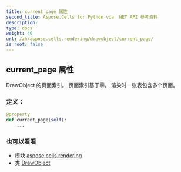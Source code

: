 ```yaml
---
title: current_page 属性
second_title: Aspose.Cells for Python via .NET API 参考资料
description:
type: docs
weight: 40
url: /zh/aspose.cells.rendering/drawobject/current_page/
is_root: false
---
```

## current_page 属性

 DrawObject 的页面索引。
页面索引基于零。
渲染时一张表包含多个页面。
### 定义：
```python
@property
def current_page(self):
    ...
```

### 也可以看看
* 模块 [aspose.cells.rendering](../../)
* 类 [DrawObject](/cells/python-net/zh/aspose.cells.rendering/drawobject)

